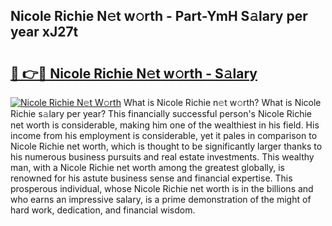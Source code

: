 ## Nicole Richie N𝚎t w𝚘rth - Part-YmH S𝚊lary per year xJ27t

# <h2><a href="http://gc1fc5z.nevu.top/?p=Nicole+Richie">🔗 👉🔴 Nicole Richie N𝚎t w𝚘rth - S𝚊lary</a></h2>

[![Nicole Richie N𝚎t W𝚘rth](https://i.imgur.com/Oavwk0R.jpeg)](http://gc1fc5z.nevu.top/?p=Nicole+Richie)
What is Nicole Richie n𝚎t w𝚘rth? What is Nicole Richie s𝚊lary per year?
This financially successful person's Nicole Richie net worth is considerable, making him one of the wealthiest in his field. His income from his employment is considerable, yet it pales in comparison to Nicole Richie net worth, which is thought to be significantly larger thanks to his numerous business pursuits and real estate investments. This wealthy man, with a Nicole Richie net worth among the greatest globally, is renowned for his astute business sense and financial expertise. This prosperous individual, whose Nicole Richie net worth is in the billions and who earns an impressive salary, is a prime demonstration of the might of hard work, dedication, and financial wisdom.
